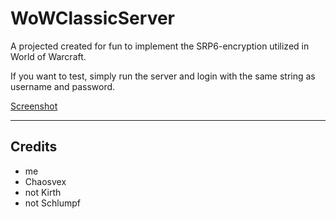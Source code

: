 WoWClassicServer
================

A projected created for fun to implement the SRP6-encryption utilized in World of Warcraft. 
 
If you want to test, simply run the server and login with the same string as username and password.

[Screenshot](screenshot.png)

----------
## Credits ##
- me
- Chaosvex
- not Kirth
- not Schlumpf